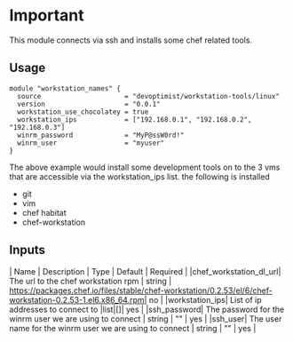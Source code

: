 # Important
This module connects via ssh and installs some chef related tools.

## Usage

```hcl
module "workstation_names" {
  source                     = "devoptimist/workstation-tools/linux"
  version                    = "0.0.1"
  workstation_use_chocolatey = true
  workstation_ips            = ["192.168.0.1", "192.168.0.2", "192.168.0.3"]
  winrm_password             = "MyP@ssW0rd!"
  winrm_user                 = "myuser"
}
```
The above example would install some development tools on to the 3 vms
that are accessible via the workstation_ips list.
the following is installed
* git
* vim
* chef habitat
* chef-workstation

## Inputs

| Name | Description | Type | Default | Required |
|chef_workstation_dl_url| The url to the chef workstation rpm | string | https://packages.chef.io/files/stable/chef-workstation/0.2.53/el/6/chef-workstation-0.2.53-1.el6.x86_64.rpm| no |
|workstation_ips| List of ip addresses to connect to |list|[]| yes |
|ssh_password| The password for the winrm user we are using to connect | string | "" | yes |
|ssh_user| The user name for the winrm user we are using to connect | string | "" | yes |

